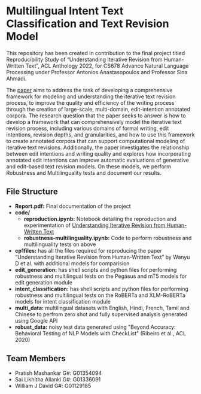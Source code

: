 # Multilingual Intent Text Classification and Text Revision Model

This repository has been created in contribution to the final project titled Reproducibility Study of “Understanding Iterative Revision from Human-Written Text”,  ACL Anthology  2022, for CS678 Advance Natural Language Processing under Professor Antonios Anastasopoulos and Professor Sina Ahmadi. 

The [paper]((https://aclanthology.org/2022.acl-long.250/)) aims to address the task of developing a comprehensive framework for modeling and understanding the iterative text revision process, to improve the quality and efficiency of the writing process through the creation of large-scale, multi-domain, edit-intention annotated corpora. The research question that the paper seeks to answer is how to develop a framework that can comprehensively model the iterative text revision process, including various domains of formal writing, edit intentions, revision depths, and granularities, and how to use this framework to create annotated corpora that can support computational modeling of iterative text revisions. Additionally, the paper investigates the relationship between edit intentions and writing quality and explores how incorporating annotated edit intentions can improve automatic evaluations of generative and edit-based text revision models. On these models, we perform Robustness and Multilinguality tests and document our results.


## File Structure
- **Report.pdf:** Final documentation of the project
- **code/**
  - **reproduction.ipynb:** Notebook detailing the reproduction and experimentation of [Understanding Iterative Revision from Human-Written Text](https://aclanthology.org/2022.acl-long.250/)
  - **robustness-multilinguality.ipynb:** Code to perform robustness and multilinguality tests on above
- **cp1files:** has all the files required for reproducing the paper  “Understanding Iterative Revision from Human-Written Text” by Wanyu D et al. with additional models for comparision
- **edit_generation:** has shell scripts and python files for performing robustness and multilingual tests on the Pegasus and mT5 models for edit generation module
- **intent_classification:** has shell scripts and python files for performing robustness and multilingual tests on the RoBERTa and XLM-RoBERTa models for intent classification module
- **multi_data:** multilingual datasets with English, Hindi, French, Tamil and Chinese to perfrom zero shot and fully supervised analysis generated using Google API
- **robust_data:** noisy test data generated using "Beyond Accuracy: Behavioral Testing of NLP Models with CheckList" (Ribeiro et al., ACL 2020)

## Team Members

- Pratish Mashankar G#: G01354094
- Sai Likhitha Allanki G#: G01336091
- William J David G#: G01129185
